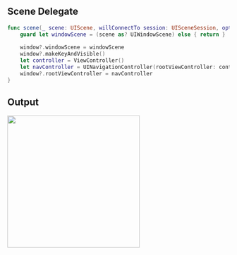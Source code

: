 ## Scene Delegate

```swift
func scene(_ scene: UIScene, willConnectTo session: UISceneSession, options connectionOptions: UIScene.ConnectionOptions) {
    guard let windowScene = (scene as? UIWindowScene) else { return }
    
    window?.windowScene = windowScene
    window?.makeKeyAndVisible()
    let controller = ViewController()
    let navController = UINavigationController(rootViewController: controller)
    window?.rootViewController = navController
}
```

## Output
<img src="https://user-images.githubusercontent.com/31185862/147726493-453306ca-95fe-4428-8996-c7613141c95e.png" width="300" />
